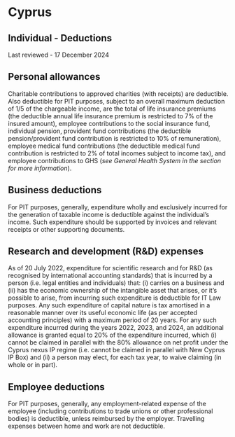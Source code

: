 # Cyprus
## Individual - Deductions
Last reviewed - 17 December 2024
## Personal allowances
Charitable contributions to approved charities (with receipts) are deductible.
Also deductible for PIT purposes, subject to an overall maximum deduction of 1/5 of the chargeable income, are the total of life insurance premiums (the deductible annual life insurance premium is restricted to 7% of the insured amount), employee contributions to the social insurance fund, individual pension, provident fund contributions (the deductible pension/provident fund contribution is restricted to 10% of remuneration), employee medical fund contributions (the deductible medical fund contribution is restricted to 2% of total incomes subject to income tax), and employee contributions to GHS (_see General Health System in the section for more information_).
## Business deductions
For PIT purposes, generally, expenditure wholly and exclusively incurred for the generation of taxable income is deductible against the individual’s income. Such expenditure should be supported by invoices and relevant receipts or other supporting documents.
## Research and development (R&D) expenses
As of 20 July 2022, expenditure for scientific research and for R&D (as recognised by international accounting standards) that is incurred by a person (i.e. legal entities and individuals) that: (i) carries on a business and (ii) has the economic ownership of the intangible asset that arises, or it’s possible to arise, from incurring such expenditure is deductible for IT Law purposes.
Any such expenditure of capital nature is tax amortised in a reasonable manner over its useful economic life (as per accepted accounting principles) with a maximum period of 20 years.
For any such expenditure incurred during the years 2022, 2023, and 2024, an additional allowance is granted equal to 20% of the expenditure incurred, which (i) cannot be claimed in parallel with the 80% allowance on net profit under the Cyprus nexus IP regime (i.e. cannot be claimed in parallel with New Cyprus IP Box) and (ii) a person may elect, for each tax year, to waive claiming (in whole or in part).
## Employee deductions
For PIT purposes, generally, any employment-related expense of the employee (including contributions to trade unions or other professional bodies) is deductible, unless reimbursed by the employer. Travelling expenses between home and work are not deductible.
